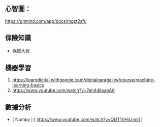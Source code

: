 ## **心智圖：**
https://gitmind.com/app/docs/mgzt2sfu
## 保險知識
* 保險大叔
## 機器學習
1. https://learndigital.withgoogle.com/digitalgarage-tw/course/machine-learning-basics
2. https://www.youtube.com/watch?v=7eh4d6sabA0
## 數據分析
* [ Numpy ] ( https://www.youtube.com/watch?v=QUT1VHiLmmI )

